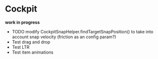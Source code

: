 Cockpit
===========================================================
**work in progress**

* TODO modify CockpitSnapHelper.findTargetSnapPosition() to take into account snap velocity (friction as an config param?)
* Test drag and drop 
* Test LTR
* Test item animations